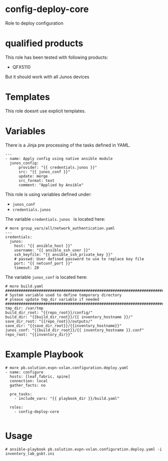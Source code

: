 # config-deploy-core 

Role to deploy configuration 

# qualified products

This role has been tested with following products:
- QFX5110 

But it should work with all Junos devices  

# Templates 

This role doesnt use explicit templates.  

# Variables

There is a Jinja pre processing of the tasks defined in YAML.  
```
---
- name: Apply config using native ansible module
  junos_config:
      provider: "{{ credentials.junos }}"
      src: "{{ junos_conf }}"
      update: merge
      src_format: text
      comment: "Applied by Ansible"

```
This role is using variables defined under: 
- ```junos_conf``` 
- ```credentials.junos``` 

The variable ```credentials.junos ``` is located here: 
```
# more group_vars/all/network_authentication.yaml
---
credentials:
  junos:
    host: "{{ ansible_host }}"
    username: "{{ ansible_ssh_user }}"
    ssh_keyfile: "{{ ansible_ssh_private_key }}"
    # passwd: User defined password to use to replace key file
    port: "{{ netconf_port }}"
    timeout: 20
```
The variable ```junos_conf``` is located here: 
```
# more build.yaml
########################################################################
# System variable used to define temporary directory
# please update tmp_dir variable if needed
########################################################################
tmp_dir: /var/tmp
build_dir_root: "{{repo_root}}/config/"
build_dir: "{{build_dir_root}}/{{ inventory_hostname }}/"
save_dir_root: "{{repo_root}}/outputs/"
save_dir: "{{save_dir_root}}/{{inventory_hostname}}"
junos_conf: "{{build_dir_root}}/{{ inventory_hostname }}.conf"
repo_root: "{{inventory_dir}}"
```
# Example Playbook 
```
# more pb.solution.evpn-vxlan.configuration.deploy.yaml
- name: configure
  hosts: [leaf,fabric, spine]
  connection: local
  gather_facts: no

  pre_tasks:
    - include_vars: "{{ playbook_dir }}/build.yaml"

  roles:
    - config-deploy-core


```
# Usage

```
# ansible-playbook pb.solution.evpn-vxlan.configuration.deploy.yaml -i inventory_lab_gsbt.ini 
```

